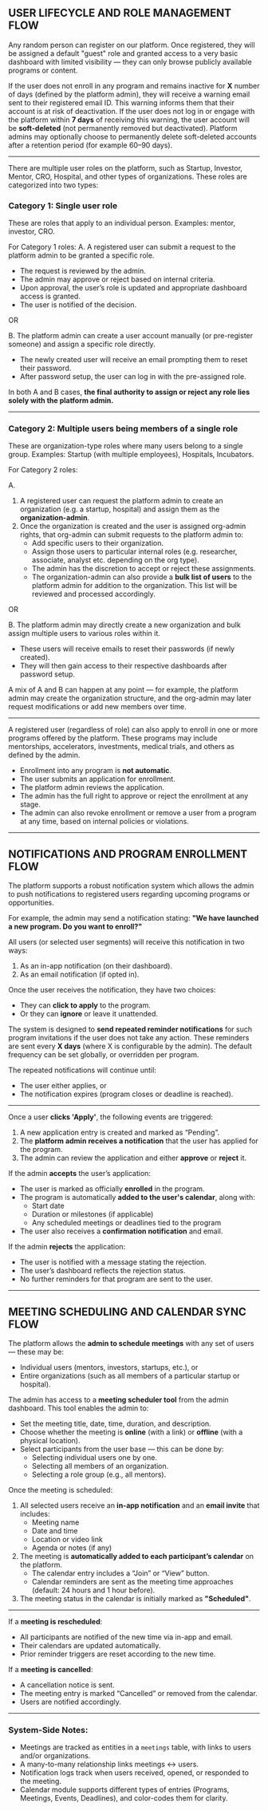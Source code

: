 ## USER LIFECYCLE AND ROLE MANAGEMENT FLOW

Any random person can register on our platform. Once registered, they will be assigned a default "guest" role and granted access to a very basic dashboard with limited visibility — they can only browse publicly available programs or content.

If the user does not enroll in any program and remains inactive for **X** number of days (defined by the platform admin), they will receive a warning email sent to their registered email ID. This warning informs them that their account is at risk of deactivation. If the user does not log in or engage with the platform within **7 days** of receiving this warning, the user account will be **soft-deleted** (not permanently removed but deactivated). Platform admins may optionally choose to permanently delete soft-deleted accounts after a retention period (for example 60–90 days).

---

There are multiple user roles on the platform, such as Startup, Investor, Mentor, CRO, Hospital, and other types of organizations. These roles are categorized into two types:

### Category 1: Single user role
These are roles that apply to an individual person. Examples: mentor, investor, CRO.

For Category 1 roles:
A. A registered user can submit a request to the platform admin to be granted a specific role.
   - The request is reviewed by the admin.
   - The admin may approve or reject based on internal criteria.
   - Upon approval, the user’s role is updated and appropriate dashboard access is granted.
   - The user is notified of the decision.

OR

B. The platform admin can create a user account manually (or pre-register someone) and assign a specific role directly.
   - The newly created user will receive an email prompting them to reset their password.
   - After password setup, the user can log in with the pre-assigned role.

In both A and B cases, **the final authority to assign or reject any role lies solely with the platform admin.**

---

### Category 2: Multiple users being members of a single role
These are organization-type roles where many users belong to a single group. Examples: Startup (with multiple employees), Hospitals, Incubators.

For Category 2 roles:

A.
1. A registered user can request the platform admin to create an organization (e.g. a startup, hospital) and assign them as the **organization-admin**.  
2. Once the organization is created and the user is assigned org-admin rights, that org-admin can submit requests to the platform admin to:
   - Add specific users to their organization.
   - Assign those users to particular internal roles (e.g. researcher, associate, analyst etc. depending on the org type).
   - The admin has the discretion to accept or reject these assignments.
   - The organization-admin can also provide a **bulk list of users** to the platform admin for addition to the organization. This list will be reviewed and processed accordingly.


OR

B. The platform admin may directly create a new organization and bulk assign multiple users to various roles within it.
   - These users will receive emails to reset their passwords (if newly created).
   - They will then gain access to their respective dashboards after password setup.

A mix of A and B can happen at any point — for example, the platform admin may create the organization structure, and the org-admin may later request modifications or add new members over time.

---

A registered user (regardless of role) can also apply to enroll in one or more programs offered by the platform. These programs may include mentorships, accelerators, investments, medical trials, and others as defined by the admin.

- Enrollment into any program is **not automatic**.
- The user submits an application for enrollment.
- The platform admin reviews the application.
- The admin has the full right to approve or reject the enrollment at any stage.
- The admin can also revoke enrollment or remove a user from a program at any time, based on internal policies or violations.

---

## NOTIFICATIONS AND PROGRAM ENROLLMENT FLOW

The platform supports a robust notification system which allows the admin to push notifications to registered users regarding upcoming programs or opportunities.

For example, the admin may send a notification stating:
**"We have launched a new program. Do you want to enroll?"**

All users (or selected user segments) will receive this notification in two ways:
1. As an in-app notification (on their dashboard).
2. As an email notification (if opted in).

Once the user receives the notification, they have two choices:
- They can **click to apply** to the program.
- Or they can **ignore** or leave it unattended.

The system is designed to **send repeated reminder notifications** for such program invitations if the user does not take any action. These reminders are sent every **X days** (where X is configurable by the admin). The default frequency can be set globally, or overridden per program.

The repeated notifications will continue until:
- The user either applies, or
- The notification expires (program closes or deadline is reached).

---

Once a user **clicks 'Apply'**, the following events are triggered:
1. A new application entry is created and marked as “Pending”.
2. The **platform admin receives a notification** that the user has applied for the program.
3. The admin can review the application and either **approve** or **reject** it.

If the admin **accepts** the user’s application:
- The user is marked as officially **enrolled** in the program.
- The program is automatically **added to the user's calendar**, along with:
  - Start date
  - Duration or milestones (if applicable)
  - Any scheduled meetings or deadlines tied to the program
- The user also receives a **confirmation notification** and email.

If the admin **rejects** the application:
- The user is notified with a message stating the rejection.
- The user’s dashboard reflects the rejection status.
- No further reminders for that program are sent to the user.

---

## MEETING SCHEDULING AND CALENDAR SYNC FLOW

The platform allows the **admin to schedule meetings** with any set of users — these may be:
- Individual users (mentors, investors, startups, etc.), or
- Entire organizations (such as all members of a particular startup or hospital).

The admin has access to a **meeting scheduler tool** from the admin dashboard. This tool enables the admin to:
- Set the meeting title, date, time, duration, and description.
- Choose whether the meeting is **online** (with a link) or **offline** (with a physical location).
- Select participants from the user base — this can be done by:
  - Selecting individual users one by one.
  - Selecting all members of an organization.
  - Selecting a role group (e.g., all mentors).

Once the meeting is scheduled:
1. All selected users receive an **in-app notification** and an **email invite** that includes:
   - Meeting name
   - Date and time
   - Location or video link
   - Agenda or notes (if any)
2. The meeting is **automatically added to each participant’s calendar** on the platform.
   - The calendar entry includes a “Join” or “View” button.
   - Calendar reminders are sent as the meeting time approaches (default: 24 hours and 1 hour before).
3. The meeting status in the calendar is initially marked as **"Scheduled"**.

---

If a **meeting is rescheduled**:
- All participants are notified of the new time via in-app and email.
- Their calendars are updated automatically.
- Prior reminder triggers are reset according to the new time.

If a **meeting is cancelled**:
- A cancellation notice is sent.
- The meeting entry is marked “Cancelled” or removed from the calendar.
- Users are notified accordingly.

---

### System-Side Notes:
- Meetings are tracked as entities in a `meetings` table, with links to users and/or organizations.
- A many-to-many relationship links meetings ↔ users.
- Notification logs track when users received, opened, or responded to the meeting.
- Calendar module supports different types of entries (Programs, Meetings, Events, Deadlines), and color-codes them for clarity.


